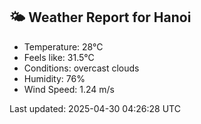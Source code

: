 <!-- WEATHER-START -->
## 🌤 Weather Report for Hanoi

- Temperature: 28°C
- Feels like: 31.5°C
- Conditions: overcast clouds
- Humidity: 76%
- Wind Speed: 1.24 m/s

Last updated: 2025-04-30 04:26:28 UTC
<!-- WEATHER-END -->
